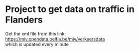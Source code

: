 # Project to get data on traffic in Flanders

Get the xml file from this link:  
https://miv.opendata.belfla.be/miv/verkeersdata  
which is updated every minute
